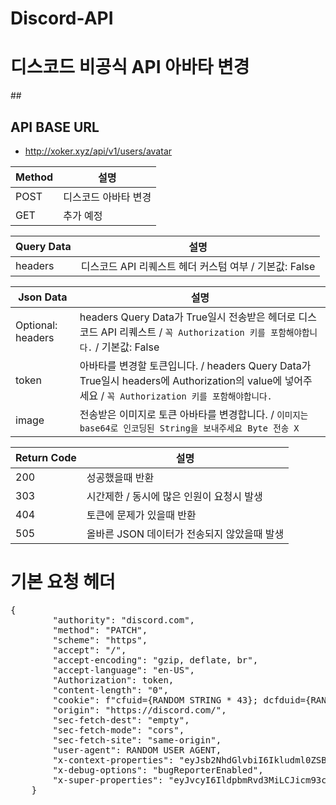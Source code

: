 # Discord-API
<h1>디스코드 비공식 API 아바타 변경</h1>

##<h2>API BASE URL</h2>
- http://xoker.xyz/api/v1/users/avatar

|Method|설명|
|------|---|
|POST|디스코드 아바타 변경|
|GET|추가 예정|

|Query Data|설명|
|------|---|
|headers|디스코드 API 리퀘스트 헤더 커스텀 여부 / 기본값: False|

|Json Data|설명|
|------|---|
|Optional: headers|headers Query Data가 True일시 전송받은 헤더로 디스코드 API 리퀘스트 / ```꼭 Authorization 키를 포함해야합니다.``` / 기본값: False|
|token|아바타를 변경할 토큰입니다. / headers Query Data가 True일시 headers에 Authorization의 value에 넣어주세요 / ```꼭 Authorization 키를 포함해야합니다.```|
|image|전송받은 이미지로 토큰 아바타를 변경합니다. / ```이미지는 base64로 인코딩된 String을 보내주세요 Byte 전송 X```|

|Return Code|설명|
|------|---|
|200|성공했을때 반환|
|303|시간제한 / 동시에 많은 인원이 요청시 발생|
|404|토큰에 문제가 있을때 반환|
|505|올바른 JSON 데이터가 전송되지 않았을때 발생|

<h1>기본 요청 헤더</h1>
<pre>
{
        "authority": "discord.com",
        "method": "PATCH",
        "scheme": "https",
        "accept": "/",
        "accept-encoding": "gzip, deflate, br",
        "accept-language": "en-US",
        "Authorization": token,
        "content-length": "0",
        "cookie": f"cfuid={RANDOM STRING * 43}; dcfduid={RANDOM STRING * 32}; locale=en-US",
        "origin": "https://discord.com/",
        "sec-fetch-dest": "empty",
        "sec-fetch-mode": "cors",
        "sec-fetch-site": "same-origin",
        "user-agent": RANDOM USER AGENT,
        "x-context-properties": "eyJsb2NhdGlvbiI6Ikludml0ZSBCdXR0b24gRW1iZWQiLCJsb2NhdGlvbl9ndWlsZF9pZCI6Ijg3OTc4MjM4MDAxMTk0NjAyNCIsImxvY2F0aW9uX2NoYW5uZWxfaWQiOiI4ODExMDg4MDc5NjE0MTk3OTYiLCJsb2NhdGlvbl9jaGFubmVsX3R5cGUiOjAsImxvY2F0aW9uX21lc3NhZ2VfaWQiOiI4ODExOTkzOTI5MTExNTkzNTcifQ==",
        "x-debug-options": "bugReporterEnabled",
        "x-super-properties": "eyJvcyI6IldpbmRvd3MiLCJicm93c2VyIjoiRGlzY29yZCBDbGllbnQiLCJyZWxlYXNlX2NoYW5uZWwiOiJjYW5hcnkiLCJjbGllbnRfdmVyc2lvbiI6IjEuMC42MDAiLCJvc192ZXJzaW9uIjoiMTAuMC4yMjAwMCIsIm9zX2FyY2giOiJ4NjQiLCJzeXN0ZW1fbG9jYWxlIjoic2siLCJjbGllbnRfYnVpbGRfbnVtYmVyIjo5NTM1MywiY2xpZW50X2V2ZW50X3NvdXJjZSI6bnVsbH0="
    }
<pre>


